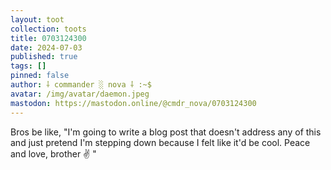 ```yaml
---
layout: toot
collection: toots
title: 0703124300
date: 2024-07-03
published: true
tags: []
pinned: false
author: ⸸ commander ░ nova ⸸ :~$
avatar: /img/avatar/daemon.jpeg
mastodon: https://mastodon.online/@cmdr_nova/0703124300
---
```


Bros be like, "I'm going to write a blog post that doesn't address any of this and just pretend I'm stepping down because I felt like it'd be cool. Peace and love, brother ✌️ "

